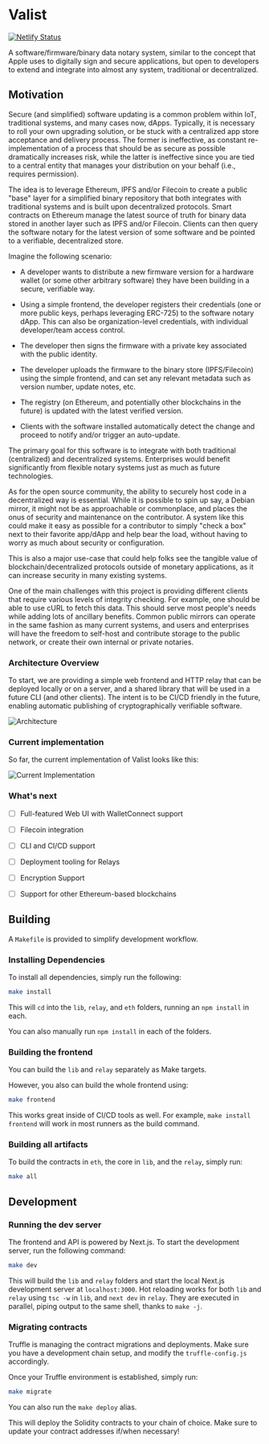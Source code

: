 # Valist

[![Netlify Status](https://api.netlify.com/api/v1/badges/c13b8854-5901-4c94-94e5-4050cb50d51b/deploy-status)](https://app.netlify.com/sites/valist/deploys)

A software/firmware/binary data notary system, similar to the concept that Apple uses to digitally sign and secure applications, but open to developers to extend and integrate into almost any system, traditional or decentralized.

## Motivation

Secure (and simplified) software updating is a common problem within IoT, traditional systems, and many cases now, dApps. Typically, it is necessary to roll your own upgrading solution, or be stuck with a centralized app store acceptance and delivery process. The former is ineffective, as constant re-implementation of a process that should be as secure as possible dramatically increases risk, while the latter is ineffective since you are tied to a central entity that manages your distribution on your behalf (i.e., requires permission).

The idea is to leverage Ethereum, IPFS and/or Filecoin to create a public "base" layer for a simplified binary repository that both integrates with traditional systems and is built upon decentralized protocols. Smart contracts on Ethereum manage the latest source of truth for binary data stored in another layer such as IPFS and/or Filecoin. Clients can then query the software notary for the latest version of some software and be pointed to a verifiable, decentralized store.

Imagine the following scenario:

* A developer wants to distribute a new firmware version for a hardware wallet (or some other arbitrary software) they have been building in a secure, verifiable way.

* Using a simple frontend, the developer registers their credentials (one or more public keys, perhaps leveraging ERC-725) to the software notary dApp. This can also be organization-level credentials, with individual developer/team access control.

* The developer then signs the firmware with a private key associated with the public identity.

* The developer uploads the firmware to the binary store (IPFS/Filecoin) using the simple frontend, and can set any relevant metadata such as version number, update notes, etc.

* The registry (on Ethereum, and potentially other blockchains in the future) is updated with the latest verified version.

* Clients with the software installed automatically detect the change and proceed to notify and/or trigger an auto-update.

The primary goal for this software is to integrate with both traditional (centralized) and decentralized systems. Enterprises would benefit significantly from flexible notary systems just as much as future technologies.

As for the open source community, the ability to securely host code in a decentralized way is essential. While it is possible to spin up say, a Debian mirror, it might not be as approachable or commonplace, and places the onus of security and maintenance on the contributor. A system like this could make it easy as possible for a contributor to simply "check a box" next to their favorite app/dApp and help bear the load, without having to worry as much about security or configuration.

This is also a major use-case that could help folks see the tangible value of blockchain/decentralized protocols outside of monetary applications, as it can increase security in many existing systems.

One of the main challenges with this project is providing different clients that require various levels of integrity checking. For example, one should be able to use cURL to fetch this data. This should serve most people's needs while adding lots of ancillary benefits. Common public mirrors can operate in the same fashion as many current systems, and users and enterprises will have the freedom to self-host and contribute storage to the public network, or create their own internal or private notaries.

### Architecture Overview

To start, we are providing a simple web frontend and HTTP relay that can be deployed locally or on a server, and a shared library that will be used in a future CLI (and other clients). The intent is to be CI/CD friendly in the future, enabling automatic publishing of cryptographically verifiable software.

![Architecture](docs/img/architecture.svg)

### Current implementation

So far, the current implementation of Valist looks like this:

![Current Implementation](docs/img/current-implementation.png)

### What's next

* [ ] Full-featured Web UI with WalletConnect support

* [ ] Filecoin integration

* [ ] CLI and CI/CD support

* [ ] Deployment tooling for Relays

* [ ] Encryption Support

* [ ] Support for other Ethereum-based blockchains

## Building

A `Makefile` is provided to simplify development workflow.

### Installing Dependencies

To install all dependencies, simply run the following:

```bash
make install
```

This will `cd` into the `lib`, `relay`, and `eth` folders, running an `npm install` in each.

You can also manually run `npm install` in each of the folders.

### Building the frontend

You can build the `lib` and `relay` separately as Make targets.

However, you also can build the whole frontend using:

```bash
make frontend
```

This works great inside of CI/CD tools as well. For example, `make install frontend` will work in most runners as the build command.

### Building all artifacts

To build the contracts in `eth`, the core in `lib`, and the `relay`, simply run:

```bash
make all
```

## Development

### Running the dev server

The frontend and API is powered by Next.js. To start the development server, run the following command:

```bash
make dev
```

This will build the `lib` and `relay` folders and start the local Next.js development server at `localhost:3000`. Hot reloading works for both `lib` and `relay` using `tsc -w` in `lib`, and `next dev` in `relay`. They are executed in parallel, piping output to the same shell, thanks to `make -j`.

### Migrating contracts

Truffle is managing the contract migrations and deployments. Make sure you have a development chain setup, and modify the `truffle-config.js` accordingly.

Once your Truffle environment is established, simply run:

```bash
make migrate
```

You can also run the `make deploy` alias.

This will deploy the Solidity contracts to your chain of choice. Make sure to update your contract addresses if/when necessary!

